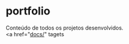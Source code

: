 # portfolio
Conteúdo de todos os projetos desenvolvidos.
<br>
<a href="[docs/](https://riehljoaopaulo.github.io/portfolio/)" tagets
